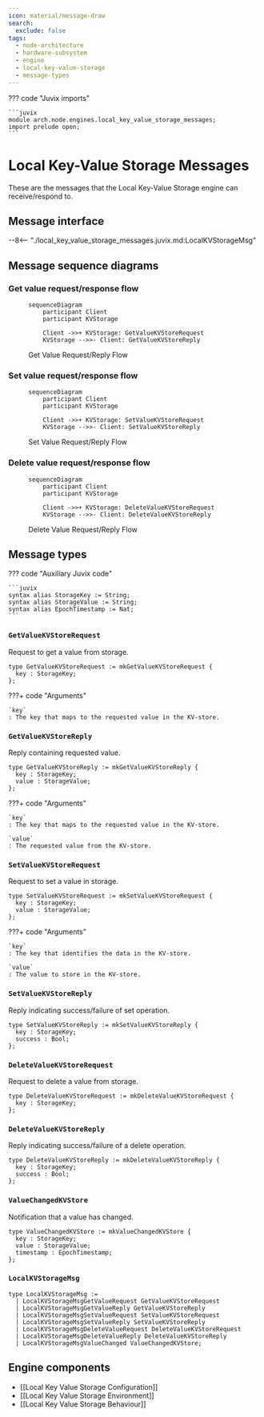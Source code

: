 ```yaml
---
icon: material/message-draw
search:
  exclude: false
tags:
  - node-architecture
  - hardware-subsystem
  - engine
  - local-key-value-storage
  - message-types
---
```


??? code "Juvix imports"

    ```juvix
    module arch.node.engines.local_key_value_storage_messages;
    import prelude open;
    ```

# Local Key-Value Storage Messages

These are the messages that the Local Key-Value Storage engine can receive/respond to.

## Message interface

--8<-- "./local_key_value_storage_messages.juvix.md:LocalKVStorageMsg"

## Message sequence diagrams

### Get value request/response flow

<!-- --8<-- [start:message-sequence-diagram-get] -->
<figure markdown>

```mermaid
sequenceDiagram
    participant Client
    participant KVStorage

    Client ->>+ KVStorage: GetValueKVStoreRequest
    KVStorage -->>- Client: GetValueKVStoreReply
```

<figcaption markdown="span">
Get Value Request/Reply Flow
</figcaption>
</figure>
<!-- --8<-- [end:message-sequence-diagram-get] -->

### Set value request/response flow

<!-- --8<-- [start:message-sequence-diagram-set] -->
<figure markdown>

```mermaid
sequenceDiagram
    participant Client
    participant KVStorage

    Client ->>+ KVStorage: SetValueKVStoreRequest
    KVStorage -->>- Client: SetValueKVStoreReply
```

<figcaption markdown="span">
Set Value Request/Reply Flow
</figcaption>
</figure>
<!-- --8<-- [end:message-sequence-diagram-set] -->

### Delete value request/response flow

<!-- --8<-- [start:message-sequence-diagram-delete] -->
<figure markdown>

```mermaid
sequenceDiagram
    participant Client
    participant KVStorage

    Client ->>+ KVStorage: DeleteValueKVStoreRequest
    KVStorage -->>- Client: DeleteValueKVStoreReply
```

<figcaption markdown="span">
Delete Value Request/Reply Flow
</figcaption>
</figure>
<!-- --8<-- [end:message-sequence-diagram-delete] -->

## Message types

??? code "Auxiliary Juvix code"

    ```juvix
    syntax alias StorageKey := String;
    syntax alias StorageValue := String;
    syntax alias EpochTimestamp := Nat;
    ```

### `GetValueKVStoreRequest`

Request to get a value from storage.

<!-- --8<-- [start:GetValueKVStoreRequest] -->
```juvix
type GetValueKVStoreRequest := mkGetValueKVStoreRequest {
  key : StorageKey;
};
```
<!-- --8<-- [end:GetValueKVStoreRequest] -->

???+ code "Arguments"

    `key`
    : The key that maps to the requested value in the KV-store.

### `GetValueKVStoreReply`

Reply containing requested value.

<!-- --8<-- [start:GetValueKVStoreReply] -->
```juvix
type GetValueKVStoreReply := mkGetValueKVStoreReply {
  key : StorageKey;
  value : StorageValue;
};
```
<!-- --8<-- [end:GetValueKVStoreReply] -->

???+ code "Arguments"

    `key`
    : The key that maps to the requested value in the KV-store.

    `value`
    : The requested value from the KV-store.

### `SetValueKVStoreRequest`

Request to set a value in storage.

<!-- --8<-- [start:SetValueKVStoreRequest] -->
```juvix
type SetValueKVStoreRequest := mkSetValueKVStoreRequest {
  key : StorageKey;
  value : StorageValue;
};
```
<!-- --8<-- [end:SetValueKVStoreRequest] -->

???+ code "Arguments"

    `key`
    : The key that identifies the data in the KV-store.

    `value`
    : The value to store in the KV-store.

### `SetValueKVStoreReply`

Reply indicating success/failure of set operation.

<!-- --8<-- [start:SetValueKVStoreReply] -->
```juvix
type SetValueKVStoreReply := mkSetValueKVStoreReply {
  key : StorageKey;
  success : Bool;
};
```
<!-- --8<-- [end:SetValueKVStoreReply] -->

### `DeleteValueKVStoreRequest`

Request to delete a value from storage.

<!-- --8<-- [start:DeleteValueKVStoreRequest] -->
```juvix
type DeleteValueKVStoreRequest := mkDeleteValueKVStoreRequest {
  key : StorageKey;
};
```
<!-- --8<-- [end:DeleteValueKVStoreRequest] -->

### `DeleteValueKVStoreReply`

Reply indicating success/failure of a delete operation.

<!-- --8<-- [start:DeleteValueKVStoreReply] -->
```juvix
type DeleteValueKVStoreReply := mkDeleteValueKVStoreReply {
  key : StorageKey;
  success : Bool;
};
```
<!-- --8<-- [end:DeleteValueKVStoreReply] -->

### `ValueChangedKVStore`

Notification that a value has changed.

<!-- --8<-- [start:ValueChangedKVStore] -->
```juvix
type ValueChangedKVStore := mkValueChangedKVStore {
  key : StorageKey;
  value : StorageValue;
  timestamp : EpochTimestamp;
};
```
<!-- --8<-- [end:ValueChangedKVStore] -->

### `LocalKVStorageMsg`

<!-- --8<-- [start:LocalKVStorageMsg] -->
```juvix
type LocalKVStorageMsg :=
  | LocalKVStorageMsgGetValueRequest GetValueKVStoreRequest
  | LocalKVStorageMsgGetValueReply GetValueKVStoreReply
  | LocalKVStorageMsgSetValueRequest SetValueKVStoreRequest
  | LocalKVStorageMsgSetValueReply SetValueKVStoreReply
  | LocalKVStorageMsgDeleteValueRequest DeleteValueKVStoreRequest
  | LocalKVStorageMsgDeleteValueReply DeleteValueKVStoreReply
  | LocalKVStorageMsgValueChanged ValueChangedKVStore;
```
<!-- --8<-- [end:LocalKVStorageMsg] -->

## Engine components

- [[Local Key Value Storage Configuration]]
- [[Local Key Value Storage Environment]]
- [[Local Key Value Storage Behaviour]]
